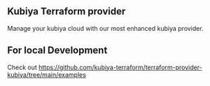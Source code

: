 ## Kubiya Terraform provider

Manage your kubiya cloud with our most enhanced kubiya provider.


## For local Development

Check out https://github.com/kubiya-terraform/terraform-provider-kubiya/tree/main/examples
